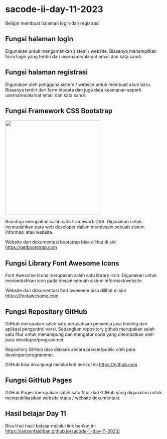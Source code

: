 # sacode-ii-day-11-2023
Belajar membuat halaman login dan registrasi

## Fungsi halaman login

Digunakan untuk mengamankan sistem / website. Biasanya menampilkan form login yang terdiri dari username/alamat email dan kata sandi.

## Fungsi halaman registrasi

Digunakan oleh pengguna sistem / website untuk membuat akun baru. Biasanya terdiri dari form biodata dan juga data keamanan seperti username/alamat email dan kata sandi.

## Fungsi Framework CSS Bootstrap

<img src="./screenshots/bootstrap.jpg" width="300px">

Boostrap merupakan salah satu framework CSS. Digunakan untuk memudahkan para web developer dalam mendesain sebuah sistem informasi atau website.

Website dan dokumentasi bootstrap bisa dilihat di sini https://getbootstrap.com

## Fungsi Library Font Awesome Icons

Font Awesome Icons merupakan salah satu library icon. Digunakan untuk menambahkan icon pada desain sebuah sistem informasi/website.

Website dan dokumentasi font awesome bisa dilihat di sini https://fontawesome.com

## Fungsi Repository GitHub

GitHub merupakan salah satu perusahaan penyedia jasa hosting dan aplikasi pengontrol versi. Sedangkan repository github merupakan salah satu fitur untuk menampung dan mengatur code yang ditempatkan oleh para developer/programmer.

Repository GitHub bisa diakses secara private/public oleh para developer/programmer.

GitHub bisa dikunjungi melalui link berikut ini https://github.com

## Fungsi GitHub Pages

GitHub Pages merupakan salah satu fitur dari GitHub yang digunakan untuk mempublikasikan website statis / website dokumentasi.

## Hasil belajar Day 11

Bisa lihat hasil belajar melalui link berikut ini https://janzenfaidiban.github.io/sacode-ii-day-11-2023/
